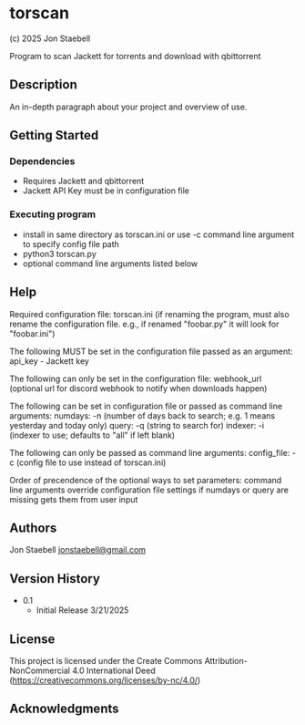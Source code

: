 # torscan
(c) 2025 Jon Staebell

Program to scan Jackett for torrents and download with qbittorrent

## Description

An in-depth paragraph about your project and overview of use.

## Getting Started

### Dependencies

* Requires Jackett and qbittorrent
* Jackett API Key must be in configuration file

### Executing program

* install in same directory as torscan.ini or use -c command line argument to specify config file path
* python3 torscan.py 
* optional command line arguments listed below

## Help

Required configuration file: torscan.ini
(if renaming the program, must also rename the configuration file. e.g., if renamed
"foobar.py" it will look for "foobar.ini")

The following MUST be set in the configuration file passed as an argument:
   api_key - Jackett key

The following can only be set in the configuration file:
   webhook_url (optional url for discord webhook to notify when downloads happen)

The following can be set in configuration file or passed as command line arguments:
   numdays: -n (number of days back to search; e.g. 1 means yesterday and today only)
   query: -q (string to search for)
   indexer: -i (indexer to use; defaults to "all" if left blank)

The following can only be passed as command line arguments:
   config_file: -c (config file to use instead of torscan.ini)

Order of precendence of the optional ways to set parameters:
   command line arguments override configuration file settings
   if numdays or query are missing gets them from user input

## Authors

Jon Staebell
jonstaebell@gmail.com

## Version History

* 0.1
    * Initial Release 3/21/2025

## License

This project is licensed under the Create Commons Attribution-NonCommercial 4.0 International Deed 
(https://creativecommons.org/licenses/by-nc/4.0/)

## Acknowledgments



